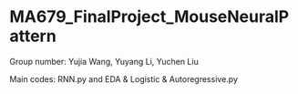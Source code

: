 # MA679_FinalProject_MouseNeuralPattern

Group number: Yujia Wang, Yuyang Li, Yuchen Liu

Main codes: RNN.py and EDA & Logistic & Autoregressive.py
